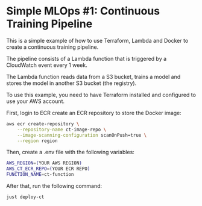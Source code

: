 # Simple MLOps #1: Continuous Training Pipeline

This is a simple example of how to use Terraform, Lambda and Docker to create a continuous training pipeline.

The pipeline consists of a Lambda function that is triggered by a CloudWatch event every 1 week. 

The Lambda function reads data from a S3 bucket, trains a model and stores the model in another S3 bucket (the registry).

To use this example, you need to have Terraform installed and configured to use your AWS account.

First, login to ECR create an ECR repository to store the Docker image:

```bash
aws ecr create-repository \
    --repository-name ct-image-repo \
    --image-scanning-configuration scanOnPush=true \
    --region region
```

Then, create a .env file with the following variables:

```bash
AWS_REGION=(YOUR AWS REGION)
AWS_CT_ECR_REPO=(YOUR ECR REPO)
FUNCTION_NAME=ct-function
```

After that, run the following command:

```bash
just deploy-ct
```
